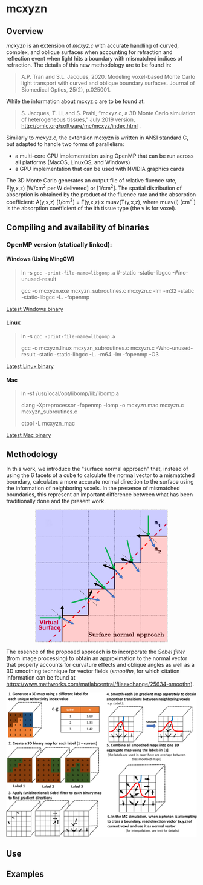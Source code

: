 # mcxyzn 
## Overview
*mcxyzn* is an extension of *mcxyz.c* with accurate handling of curved, complex, and oblique surfaces when accounting for refraction and reflection event when light hits a boundary with mismatched indices of refraction. The details of this new methodology are to be found in:
> A.P. Tran and S.L. Jacques, 2020. Modeling voxel-based Monte Carlo light transport with curved and oblique boundary surfaces. Journal of Biomedical Optics, 25(2), p.025001.

While the information about mcxyz.c are to be found at:
> S. Jacques, T. Li, and S. Prahl, “mcxyz.c, a 3D Monte Carlo simulation of heterogeneous
tissues,” July 2019 version, http://omlc.org/software/mc/mcxyz/index.html .

Similarly to *mcxyz.c*, the extension mcxyzn is written in ANSI standard C, but adapted to handle two forms of parallelism:
* a multi-core CPU implementation using OpenMP that can be run across all platforms (MacOS, LinuxOS, and Windows)
* a GPU implementation that can be used with NVIDIA graphics cards

The 3D Monte Carlo generates an output file of relative fluence rate, F(y,x,z) [W/cm<sup>2</sup> per W delivered] or [1/cm<sup>2</sup>]. The spatial distribution of absorption is obtained by the product of the fluence rate and the absorption coefficient: A(y,x,z) [1/cm<sup>3</sup>] = F(y,x,z) x muav(T(y,x,z), where muav(i) [cm<sup>-1</sup>] is the absorption coefficient of the ith tissue type (the v is for voxel).

## Compiling and availability of binaries
### OpenMP version (statically linked):
#### Windows (Using MingGW)
> ln -s `gcc -print-file-name=libgomp.a` #-static -static-libgcc -Wno-unused-result
>
> gcc -o mcxyzn.exe mcxyzn_subroutines.c mcxyzn.c  -lm -m32 -static -static-libgcc -L. -fopenmp 

[Latest Windows binary](https://phongatran.com/mcxyzn/mcxyzn.exe)

#### Linux
> ln -s `gcc -print-file-name=libgomp.a`
>
> gcc -o mcxyzn.linux mcxyzn_subroutines.c mcxyzn.c -Wno-unused-result -static -static-libgcc -L. -m64 -lm -fopenmp -O3 

[Latest Linux binary](https://phongatran.com/mcxyzn/mcxyzn.linux)

#### Mac
> ln -sf /usr/local/opt/libomp/lib/libomp.a
>
> clang -Xpreprocessor -fopenmp -lomp -o mcxyzn.mac mcxyzn.c mcxyzn_subroutines.c
>
> otool -L mcxyzn_mac

[Latest Mac binary](https://phongatran.com/mcxyzn/mcxyzn.mac)

## Methodology
In this work, we introduce the "surface normal approach" that, instead of using the 6 facets of a cube to calculate the normal vector to a mismatched boundary, calculates a more accurate normal direction to the surface using the information of neighboring voxels. In the presence of mismatched boundaries, this represent an important difference between what has been traditionally done and the present work.
<p align="center">
<img src="images/figure_1.png" width="350">
</p>

The essence of the proposed approach is to incorporate the *Sobel filter* (from image processing) to obtain an approximation to the normal vector that properly accounts for curvature effects and oblique angles as well as a 3D smoothing technique for vector fields (*smoothn*, for which citation information can be found at https://www.mathworks.com/matlabcentral/fileexchange/25634-smoothn). 

<p align="center">
<img src="images/figure_2.png" width="750">
</p>

## Use

## Examples


